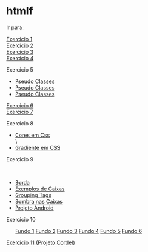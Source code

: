 # htmlf
 
Ir para:

<a href="https://jsa04.github.io/htmlf/ex001">Exercicio 1</a><br>
<a href="https://jsa04.github.io/htmlf/ex002">Exercicio 2</a><br>
<a href="https://jsa04.github.io/htmlf/ex003">Exercicio 3</a><br>
<a href="https://jsa04.github.io/htmlf/ex004">Exercicio 4</a><br>
<p>Exercicio 5</p>
<ul>
    <li><a href="https://jsa04.github.io/htmlf/ex005/pseudo_classes.html">Pseudo Classes</a></li>
    <li><a href="https://jsa04.github.io/htmlf/ex005/pseudo_elementos.html">Pseudo Classes</a></li>
    <li><a href="https://jsa04.github.io/htmlf/ex005/seletores_personalizados.html">Pseudo Classes</a></li>
</ul>
<a href="https://jsa04.github.io/htmlf/ex006">Exercicio 6</a><br>
<a href="https://jsa04.github.io/htmlf/ex007/estilos.html">Exercicio 7</a><br>
<p>Exercicio 8</p>
<ul>
    <li><a href="https://jsa04.github.io/htmlf/ex008/cores_em_css.html">Cores em Css</a></li>\
    <li><a href="https://jsa04.github.io/htmlf/ex008/gradiente_em_css.html">Gradiente em CSS</a></li>
</ul>
<p>Exercicio 9</p><br>
<ul>
    <li><a href="https://jsa04.github.io/htmlf/ex009/borda.html">Borda</a></li>
    <li><a href="https://jsa04.github.io/htmlf/ex009/exemplos_de_caixas.html">Exemplos de Caixas</a></li>
    <li><a href="https://jsa04.github.io/htmlf/ex009/grouping_tags.html">Grouping Tags</a></li>
    <li><a href="https://jsa04.github.io/htmlf/ex009/sombra_nas_caixas.html">Sombra nas Caixas</a></li>
    <li><a href="https://jsa04.github.io/htmlf/ex009/des/android-site.html">Projeto Android</a></li>
</ul>
<p>Exercicio 10</p>
<ul>
        <a href="https://jsa04.github.io/htmlf/ex010/fundo001.html">Fundo 1</a>
        <a href="https://jsa04.github.io/htmlf/ex010/fundo002.html">Fundo 2</a>
        <a href="https://jsa04.github.io/htmlf/ex010/fundo003.html">Fundo 3</a>
        <a href="https://jsa04.github.io/htmlf/ex010/fundo004.html">Fundo 4</a>
        <a href="https://jsa04.github.io/htmlf/ex010/fundo005.html">Fundo 5</a>
        <a href="https://jsa04.github.io/htmlf/ex010/fundo006.html">Fundo 6</a>
</ul>
<a href="https://jsa04.github.io/htmlf/ex011">Exercicio 11 (Projeto Cordel)</a><br>